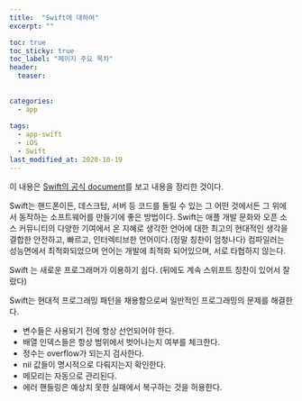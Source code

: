 ```yaml
---
title:  "Swift에 대하여"
excerpt: ""

toc: true
toc_sticky: true
toc_label: "페이지 주요 목차"
header:
  teaser: 
  
  
categories:
  - app
  
tags:
  - app-swift
  - iOS
  - Swift
last_modified_at: 2020-10-19
---
```


이 내용은 [Swift의 공식 document](https://docs.swift.org/swift-book/)를 보고 내용을 정리한 것이다.

Swift는 핸드폰이든, 데스크탑, 서버 등 코드를 돌릴 수 있는 그 어떤 것에서든 그 위에서 동작하는 소프트웨어를 만들기에 좋은 방법이다. Swift는 애플 개발 문화와 오픈 소스
커뮤니티의 다양한 기여에서 온 지혜로 생각한 언어에 대한 최고의 현대적인 생각을 결합한 안전하고, 빠르고, 인터렉티브한 언어이다.(정말 칭찬이 엄청나다) 컴파일러는 성능면에서 최적화되었으며
언어는 개발에 최적화 되어있으며, 서로 타협하지 않는다.

Swift 는 새로운 프로그래머가 이용하기 쉽다. (뒤에도 계속 스위프트 칭찬이 있어서 잘랐다)

Swift는 현대적 프로그래밍 패턴을 채용함으로써 일반적인 프로그래밍의 문제를 해결한다.

* 변수들은 사용되기 전에 항상 선언되어야 한다.
* 배열 인덱스들은 항상 범위에서 벗어나는지 여부를 체크한다.
* 정수는 overflow가 되는지 검사한다.
* nil 값들이 명시적으로 다뤄지는지 확인한다.
* 메모리는 자동으로 관리된다.
* 에러 핸들링은 예상치 못한 실패에서 복구하는 것을 허용한다.


